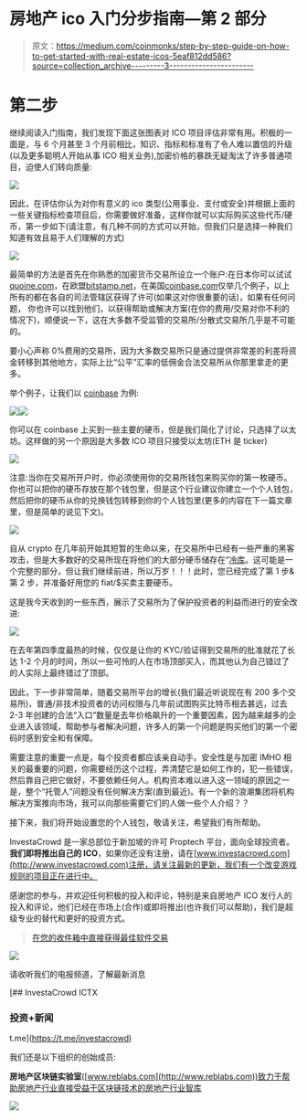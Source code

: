 # 房地产 ico 入门分步指南—第 2 部分

> 原文：<https://medium.com/coinmonks/step-by-step-guide-on-how-to-get-started-with-real-estate-icos-5eaf812dd586?source=collection_archive---------3----------------------->

# 第二步

继续阅读入门指南，我们发现下面这张图表对 ICO 项目评估非常有用。积极的一面是，与 6 个月甚至 3 个月前相比，知识、指标和标准有了令人难以置信的升级(以及更多聪明人开始从事 ICO 相关业务),加密价格的暴跌无疑淘汰了许多普通项目，迫使人们转向质量:

![](img/d9a22ea94d1932cac9bbe0be1155ce64.png)

因此，在评估你认为对你有意义的 ico 类型(公用事业、支付或安全)并根据上面的一些关键指标检查项目后，你需要做好准备，这样你就可以实际购买这些代币/硬币，第一步如下(请注意，有几种不同的方式可以开始，但我们只是选择一种我们知道有效且易于人们理解的方式)

![](img/be2a9f644d75251c0c571ac1fa124f01.png)

最简单的方法是首先在你熟悉的加密货币交易所设立一个账户:在日本你可以试试[quoine.com](http://www.quoine.com)，在欧盟[bitstamp.net](http://www.bitstamp.net)，在美国[coinbase.com](http://www.coinbase.com)仅举几个例子，以上所有的都在各自的司法管辖区获得了许可(如果这对你很重要的话)，如果有任何问题， 你也许可以找到他们，以获得帮助或解决方案(在你的费用/交易对你不利的情况下)，顺便说一下，这在大多数不受监管的交易所/分散式交易所几乎是不可能的。

要小心声称 0%费用的交易所，因为大多数交易所只是通过提供非常差的利差将资金转移到其他地方，实际上比“公平”汇率的低佣金合法交易所从你那里拿走的更多。

举个例子，让我们以 [coinbase](http://www.coinbase.com) 为例:

![](img/7b541f307dab7bb1bab171cf338b2186.png)![](img/8441ce0ad13967d9bc028896006dcc5e.png)

你可以在 coinbase 上买到一些主要的硬币，但是我们简化了讨论，只选择了以太坊。这样做的另一个原因是大多数 ICO 项目只接受以太坊(ETH 是 ticker)

![](img/803bb777a60150f5bc27cb359266dd51.png)

注意:当你在交易所开户时，你必须使用你的交易所钱包来购买你的第一枚硬币。你也可以把你的硬币存放在那个钱包里，但是这个行业建议你建立一个个人钱包，然后把你的硬币从你的兑换钱包转移到你的个人钱包里(更多的内容在下一篇文章里，但是简单的说见下文)。

![](img/0a69a4f9c43f1a01634218e86d125d3f.png)

自从 crypto 在几年前开始其短暂的生命以来，在交易所中已经有一些严重的黑客攻击，但是大多数好的交易所现在将他们的大部分硬币储存在“[冷库](https://www.reddit.com/r/btc/comments/80itg6/what_does_it_mean_by_storing_crypto_in_cold/)。这可能是一个完整的部分，但让我们继续前进，所以万岁！！！此时，您已经完成了第 1 步&第 2 步，并准备好用您的 fiat/$买卖主要硬币。

这是我今天收到的一些东西，展示了交易所为了保护投资者的利益而进行的安全改进:

![](img/98a3c687b6136bd85fd8a01e6f5b948a.png)

在去年第四季度最热的时候，仅仅是让你的 KYC/验证得到交易所的批准就花了长达 1-2 个月的时间，所以一些可怜的人在市场顶部买入，而其他认为自己错过了的人实际上最终错过了顶部。

因此，下一步非常简单，随着交易所平台的增长(我们最近听说现在有 200 多个交易所)，普通/非技术投资者的访问权限与几年前试图购买比特币相去甚远，过去 2-3 年创建的合法“入口”数量是去年价格飙升的一个重要因素，因为越来越多的企业进入该领域，帮助参与者解决问题，许多人的第一个问题是购买他们的第一个密码时感到安全和有保障。

需要注意的重要一点是，每个投资者都应该亲自动手。安全性是与加密 IMHO 相关的最重要的问题，你需要经历这个过程，弄清楚它是如何工作的，犯一些错误，然后靠自己把它做好，不要依赖任何人。机构资本难以进入这一领域的原因之一是，整个“托管人”问题没有任何解决方案(直到最近)。有一个新的浪潮集团将机构解决方案推向市场，我可以向那些需要它们的人做一些个人介绍？？

接下来，我们将开始设置您的个人钱包，敬请关注，希望我们有所帮助。

InvestaCrowd 是一家总部位于新加坡的许可 Proptech 平台，面向全球投资者。**我们即将推出自己的 ICO**，如果你还没有注册，请在[www.investacrowd.com](http://www.investacrowd.com)注册，请关注最新的更新，我们有一个改变游戏规则的项目正在进行中。

感谢您的参与，并欢迎任何积极的投入和评论，特别是来自房地产 ICO 发行人的投入和评论，他们已经在市场上(合作)或即将推出(也许我们可以帮助)，我们是超级专业的替代和更好的投资方式。

> [在您的收件箱中直接获得最佳软件交易](https://coincodecap.com/?utm_source=coinmonks)

[![](img/7c0b3dfdcbfea594cc0ae7d4f9bf6fcb.png)](https://coincodecap.com/?utm_source=coinmonks)

请收听我们的电报频道，了解最新消息

[](https://t.me/investacrowd) [## InvestaCrowd ICTX

### 投资+新闻

t.me](https://t.me/investacrowd) 

我们还是以下组织的创始成员:

**房地产区块链实验室**([www.reblabs.com](http://www.reblabs.com))致力于帮助房地产行业直接受益于区块链技术的房地产行业智库

![](img/fbb6ae6f6f95761954e4ed8b85913287.png)